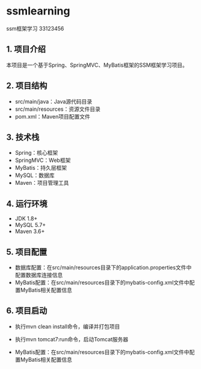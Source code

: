 # ssmlearning
ssm框架学习
33123456



## 1. 项目介绍
本项目是一个基于Spring、SpringMVC、MyBatis框架的SSM框架学习项目。
## 2. 项目结构
- src/main/java：Java源代码目录
- src/main/resources：资源文件目录
- pom.xml：Maven项目配置文件
## 3. 技术栈
- Spring：核心框架
- SpringMVC：Web框架
- MyBatis：持久层框架
- MySQL：数据库
- Maven：项目管理工具
## 4. 运行环境
- JDK 1.8+
- MySQL 5.7+
- Maven 3.6+
## 5. 项目配置
- 数据库配置：在src/main/resources目录下的application.properties文件中配置数据库连接信息
- MyBatis配置：在src/main/resources目录下的mybatis-config.xml文件中配置MyBatis相关配置信息
## 6. 项目启动
- 执行mvn clean install命令，编译并打包项目
- 执行mvn tomcat7:run命令，启动Tomcat服务器

- MyBatis配置：在src/main/resources目录下的mybatis-config.xml文件中配置MyBatis相关配置信息